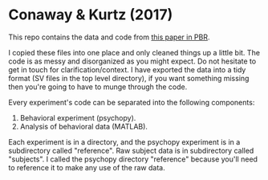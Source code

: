 # Conaway & Kurtz (2017)

This repo contains the data and code from [this paper in PBR](https://link.springer.com/article/10.3758/s13423-016-1208-1).

I copied these files into one place and only cleaned things up a little bit. The code is as messy and disorganized as you might expect. Do not hesitate to get in touch for clarification/context. I have exported the data into a tidy format  (SV files in the top level directory), if you want something missing then you're going to have to munge through the code.

Every experiment's code can be separated into the following components:

1. Behavioral experiment (psychopy).
2. Analysis of behavioral data (MATLAB).

Each experiment is in a directory, and the psychopy experiment is in a subdirectory called "reference". Raw subject data is in subdirectory called "subjects". I called the psychopy directory "reference" because you'll need to reference it to make any use of the raw data.

